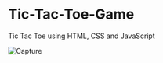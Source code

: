 # Tic-Tac-Toe-Game
Tic Tac Toe using HTML, CSS and JavaScript

![Capture](https://user-images.githubusercontent.com/44548664/84290959-11ae4600-ab62-11ea-9736-6dfb832b823f.JPG)

